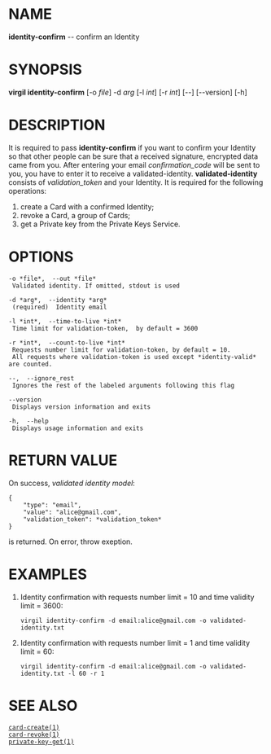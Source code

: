 NAME
====

**identity-confirm** -- confirm an Identity

SYNOPSIS
========

**virgil identity-confirm** \[-o *file*\] -d *arg* \[-l *int*\] \[-r
*int*\] \[--\] \[--version\] \[-h\]

DESCRIPTION
===========

It is required to pass **identity-confirm** if you want to confirm your
Identity so that other people can be sure that a received signature,
encrypted data came from you. After entering your email
*confirmation\_code* will be sent to you, you have to enter it to
receive a validated-identity. **validated-identity** consists of
*validation\_token* and your Identity. It is required for the following
operations:  
1. create a Card with a confirmed Identity;  
1. revoke a Card, a group of Cards;  
1. get a Private key from the Private Keys Service.

OPTIONS
=======

    -o *file*,  --out *file*
     Validated identity. If omitted, stdout is used

    -d *arg*,  --identity *arg*
     (required)  Identity email

    -l *int*,  --time-to-live *int*
     Time limit for validation-token,  by default = 3600

    -r *int*,  --count-to-live *int*
     Requests number limit for validation-token, by default = 10.
     All requests where validation-token is used except *identity-valid* are counted.

    --,  --ignore_rest
     Ignores the rest of the labeled arguments following this flag

    --version
     Displays version information and exits

    -h,  --help
     Displays usage information and exits

RETURN VALUE
============

On success, *validated identity model*:

    {
        "type": "email",
        "value": "alice@gmail.com",
        "validation_token": *validation_token*
    }

is returned. On error, throw exeption.

EXAMPLES
========

1.  Identity confirmation with requests number limit = 10 and time
    validity limit = 3600:

        virgil identity-confirm -d email:alice@gmail.com -o validated-identity.txt

2.  Identity confirmation with requests number limit = 1 and time
    validity limit = 60:

        virgil identity-confirm -d email:alice@gmail.com -o validated-identity.txt -l 60 -r 1

SEE ALSO
========

[`card-create(1)`](../markdown/card-create.1.md)  
[`card-revoke(1)`](../markdown/card-revoke.1.md)  
[`private-key-get(1)`](../markdown/private-key-get.1.md)
